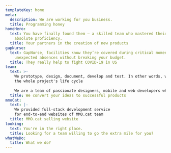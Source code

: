 ```yaml
---
templateKey: home
meta:
  description: We are working for you business.
  title: Programming honey
homeHero:
  text: You have finally found them — a skilled team who mastered their craft to
    absolute proficiency.
  title: Your partners in the creation of new products
gapNurse:
  text: GapNurse, facilities know they’re covered during critical moments and
    unexpected absences without breaking your budget.
  title: They really help to fight COVID-19 in US
team:
  text: >-
    We prototype, design, document, develop and test. In other words, we cover
    the whole project's life cycle
     
    We are a team of passionate designers, mobile and web developers who love what they do. We strive to be on the same page with our clients.  We make your users satisfied so they want to share your product with others.
  title: We convert your ideas to successful products
mmoCat:
  text: |-
    We provided full-stack development service
    for end-to-end websites of MMO.cat team
  title: MMO.cat selling website
looking:
  text: You're in the right place.
  title: Looking for a team willing to go the extra mile for you?
whatWeDo:
  title: What we do?
---
```

